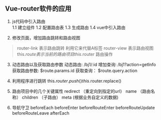 ## Vue-router软件的应用

1. js代码中引入路由  
    1.1 建立组件
    1.2 配置路由表
    1.3 生成路由
    1.4 vue中引入路由

2.  修改页面，增加路由跳转和路由视图
>  router-link  表示路由跳转  利用它来代替A标签
>  router-view  表示路由视图
>  this.$route  表示当前的路由项目
>  this.$router  路由操作

3.  动态路由以及获取路由参数
     动态路由:  /bj1/:id
     增加查询:  /bj1?action=getInfo
     获取路由参数:  $route.params.id
     获取查询：  $route.query.action
       
4.  利用程序进行跳转
    this.$router.push()
    this.$router.replace()

5.  路由项目中的几个关键属性
    redirect  （重定向到指定的url）
    name   （路由名称）
    children  （子路由）
    meta  (根据业务自定义的数据)

6.  导航守卫
   beforeEach
   beforeEnter
   beforeRouteEnter
   beforeRouteUpdate
   beforeRouteLeave
   afterEach



   


